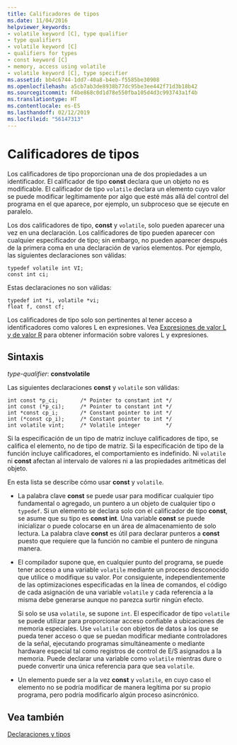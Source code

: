 ```yaml
---
title: Calificadores de tipos
ms.date: 11/04/2016
helpviewer_keywords:
- volatile keyword [C], type qualifier
- type qualifiers
- volatile keyword [C]
- qualifiers for types
- const keyword [C]
- memory, access using volatile
- volatile keyword [C], type specifier
ms.assetid: bb4c6744-1dd7-40a8-b4eb-f5585be30908
ms.openlocfilehash: a5cb7ab3de8938b77dc95be3ee442f71d3b18b42
ms.sourcegitcommit: f4be868c0d1d78e550fba105d4d3c993743a1f4b
ms.translationtype: HT
ms.contentlocale: es-ES
ms.lasthandoff: 02/12/2019
ms.locfileid: "56147313"
---
```

# <a name="type-qualifiers"></a>Calificadores de tipos

Los calificadores de tipo proporcionan una de dos propiedades a un identificador. El calificador de tipo **const** declara que un objeto no es modificable. El calificador de tipo `volatile` declara un elemento cuyo valor se puede modificar legítimamente por algo que esté más allá del control del programa en el que aparece, por ejemplo, un subproceso que se ejecute en paralelo.

Los dos calificadores de tipo, **const** y `volatile`, solo pueden aparecer una vez en una declaración. Los calificadores de tipo pueden aparecer con cualquier especificador de tipo; sin embargo, no pueden aparecer después de la primera coma en una declaración de varios elementos. Por ejemplo, las siguientes declaraciones son válidas:

```
typedef volatile int VI;
const int ci;
```

Estas declaraciones no son válidas:

```
typedef int *i, volatile *vi;
float f, const cf;
```

Los calificadores de tipo solo son pertinentes al tener acceso a identificadores como valores L en expresiones. Vea [Expresiones de valor L y de valor R](../c-language/l-value-and-r-value-expressions.md) para obtener información sobre valores L y expresiones.

## <a name="syntax"></a>Sintaxis

*type-qualifier*: **constvolatile**

Las siguientes declaraciones **const** y `volatile` son válidas:

```
int const *p_ci;       /* Pointer to constant int */
int const (*p_ci);     /* Pointer to constant int */
int *const cp_i;       /* Constant pointer to int */
int (*const cp_i);     /* Constant pointer to int */
int volatile vint;     /* Volatile integer        */
```

Si la especificación de un tipo de matriz incluye calificadores de tipo, se califica el elemento, no de tipo de matriz. Si la especificación de tipo de la función incluye calificadores, el comportamiento es indefinido. Ni `volatile` ni **const** afectan al intervalo de valores ni a las propiedades aritméticas del objeto.

En esta lista se describe cómo usar **const** y `volatile`.

- La palabra clave **const** se puede usar para modificar cualquier tipo fundamental o agregado, un puntero a un objeto de cualquier tipo o `typedef`. Si un elemento se declara solo con el calificador de tipo **const**, se asume que su tipo es **const int**. Una variable **const** se puede inicializar o puede colocarse en un área de almacenamiento de solo lectura. La palabra clave **const** es útil para declarar punteros a **const** puesto que requiere que la función no cambie el puntero de ninguna manera.

- El compilador supone que, en cualquier punto del programa, se puede tener acceso a una variable `volatile` mediante un proceso desconocido que utilice o modifique su valor. Por consiguiente, independientemente de las optimizaciones especificadas en la línea de comandos, el código de cada asignación de una variable `volatile` y cada referencia a la misma debe generarse aunque no parezca surtir ningún efecto.

   Si solo se usa `volatile`, se supone `int`. El especificador de tipo `volatile` se puede utilizar para proporcionar acceso confiable a ubicaciones de memoria especiales. Use `volatile` con objetos de datos a los que se pueda tener acceso o que se puedan modificar mediante controladores de la señal, ejecutando programas simultáneamente o mediante hardware especial tal como registros de control de E/S asignados a la memoria. Puede declarar una variable como `volatile` mientras dure o puede convertir una única referencia para que sea `volatile`.

- Un elemento puede ser a la vez **const** y `volatile`, en cuyo caso el elemento no se podría modificar de manera legítima por su propio programa, pero podría modificarlo algún proceso asincrónico.

## <a name="see-also"></a>Vea también

[Declaraciones y tipos](../c-language/declarations-and-types.md)
